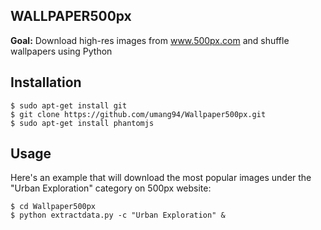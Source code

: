 WALLPAPER500px
--------------

**Goal:** Download high-res images from www.500px.com and shuffle wallpapers using Python

Installation
------------

    $ sudo apt-get install git
    $ git clone https://github.com/umang94/Wallpaper500px.git
    $ sudo apt-get install phantomjs

Usage
-----

Here's an example that will download the most popular images under the 
"Urban Exploration" category on 500px website:

    $ cd Wallpaper500px
    $ python extractdata.py -c "Urban Exploration" &

